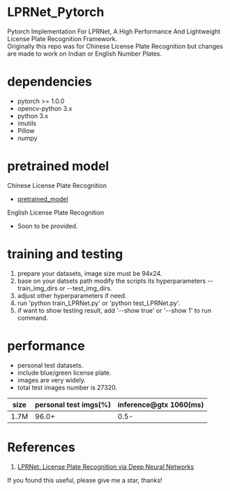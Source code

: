 # LPRNet_Pytorch
Pytorch Implementation For LPRNet, A High Performance And Lightweight License Plate Recognition Framework.  
Originally this repo was for Chinese License Plate Recognition but changes are made to work on Indian or English Number Plates.

# dependencies

- pytorch >= 1.0.0
- opencv-python 3.x
- python 3.x
- imutils
- Pillow
- numpy

# pretrained model
Chinese License Plate Recognition
* [pretrained_model](https://github.com/sirius-ai/LPRNet_Pytorch/tree/master/weights/)

English License Plate Recognition
* Soon to be provided.

# training and testing

1. prepare your datasets, image size must be 94x24.
2. base on your datsets path modify the scripts its hyperparameters --train_img_dirs or --test_img_dirs.
3. adjust other hyperparameters if need.
4. run 'python train_LPRNet.py' or 'python test_LPRNet.py'.
5. if want to show testing result, add '--show true' or '--show 1' to run command.

# performance

- personal test datasets.
- include blue/green license plate.
- images are very widely.
- total test images number is 27320.

|  size  | personal test imgs(%) | inference@gtx 1060(ms) |
| ------ | --------------------- | ---------------------- |
|  1.7M  |         96.0+         |          0.5-          |

# References

1. [LPRNet: License Plate Recognition via Deep Neural Networks](https://arxiv.org/abs/1806.10447v1)

If you found this useful, please give me a star, thanks!
